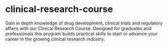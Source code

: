 # clinical-research-course
Gain in depth knowledge of drug development, clinical trials and regulatory affairs with our Clinical Research Course. Designed for graduates and professionals this program builds practical skills to start or advance your career in the growing clinical research industry.
